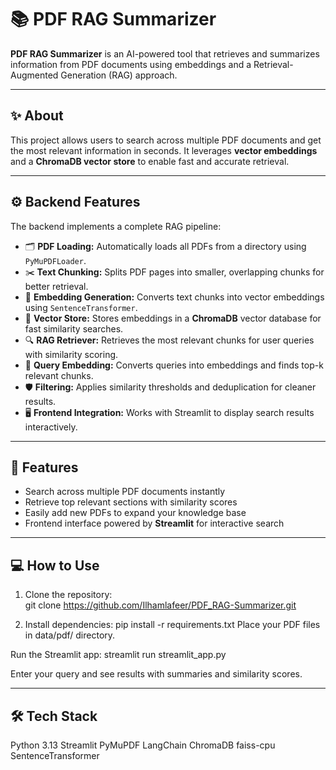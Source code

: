 # 📚 PDF RAG Summarizer

**PDF RAG Summarizer** is an AI-powered tool that retrieves and summarizes information from PDF documents using embeddings and a Retrieval-Augmented Generation (RAG) approach.  

---

## ✨ About

This project allows users to search across multiple PDF documents and get the most relevant information in seconds. It leverages **vector embeddings** and a **ChromaDB vector store** to enable fast and accurate retrieval.  

---

## ⚙️ Backend Features

The backend implements a complete RAG pipeline:

- 🗂 **PDF Loading:** Automatically loads all PDFs from a directory using `PyMuPDFLoader`.  
- ✂️ **Text Chunking:** Splits PDF pages into smaller, overlapping chunks for better retrieval.  
- 🤖 **Embedding Generation:** Converts text chunks into vector embeddings using `SentenceTransformer`.  
- 💾 **Vector Store:** Stores embeddings in a **ChromaDB** vector database for fast similarity searches.  
- 🔍 **RAG Retriever:** Retrieves the most relevant chunks for user queries with similarity scoring.  
- 🧮 **Query Embedding:** Converts queries into embeddings and finds top-k relevant chunks.  
- 🛡 **Filtering:** Applies similarity thresholds and deduplication for cleaner results.  
- 🖥 **Frontend Integration:** Works with Streamlit to display search results interactively.  

---

## 🚀 Features

- Search across multiple PDF documents instantly  
- Retrieve top relevant sections with similarity scores  
- Easily add new PDFs to expand your knowledge base  
- Frontend interface powered by **Streamlit** for interactive search  

---

## 💻 How to Use

1. Clone the repository:  
git clone https://github.com/Ilhamlafeer/PDF_RAG-Summarizer.git


2. Install dependencies:
pip install -r requirements.txt
Place your PDF files in data/pdf/ directory.

Run the Streamlit app:
streamlit run streamlit_app.py

Enter your query and see results with summaries and similarity scores.

---

## 🛠 Tech Stack

Python 3.13
Streamlit
PyMuPDF
LangChain
ChromaDB
faiss-cpu
SentenceTransformer

